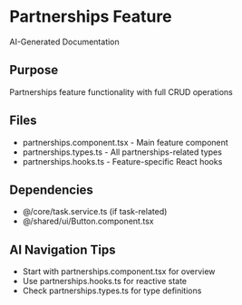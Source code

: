 # Partnerships Feature

AI-Generated Documentation

## Purpose
Partnerships feature functionality with full CRUD operations

## Files
- partnerships.component.tsx - Main feature component
- partnerships.types.ts - All partnerships-related types
- partnerships.hooks.ts - Feature-specific React hooks

## Dependencies
- @/core/task.service.ts (if task-related)
- @/shared/ui/Button.component.tsx

## AI Navigation Tips
- Start with partnerships.component.tsx for overview
- Use partnerships.hooks.ts for reactive state
- Check partnerships.types.ts for type definitions
